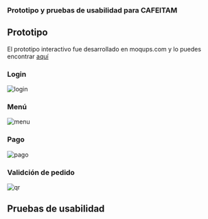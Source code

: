 ### Prototipo y pruebas de usabilidad para CAFEITAM 
## Prototipo
El prototipo interactivo fue desarrollado en moqups.com y lo puedes encontrar [aquí](https://app.moqups.com/xBNOLsfVMgjtg0WaLxAWVlUUXMwVZqmV/view/page/a28c22c2e)

### Login
![login](./pics/Login.png)

### Menú
![menu](./pics/Menu.png)

### Pago
![pago](./pics/Pago.png)

### Validción de pedido
![qr](./pics/QR.png)

## Pruebas de usabilidad
